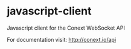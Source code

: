 # javascript-client
Javascript client for the Conext WebSocket API

For documentation visit: http://conext.io/api

